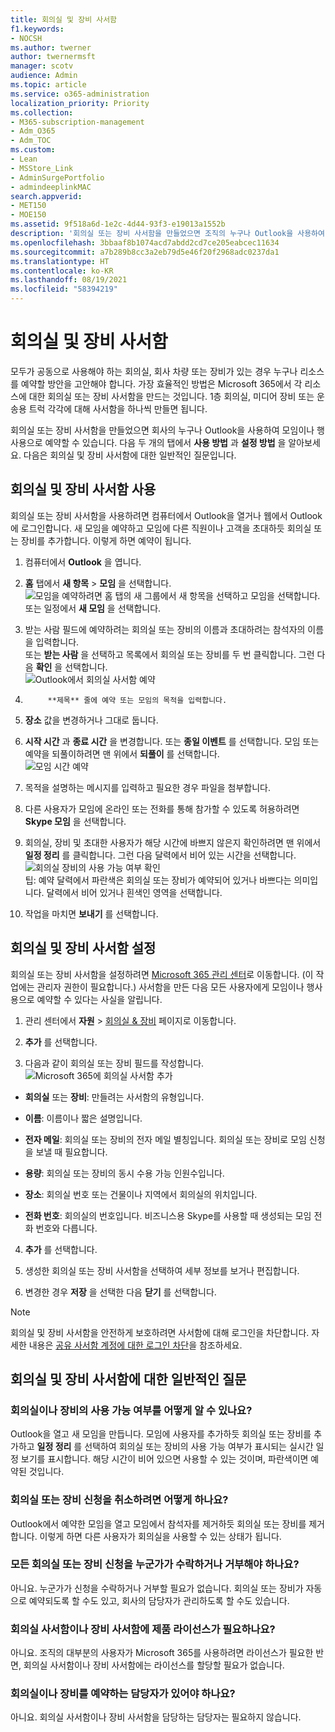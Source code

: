 ```yaml
---
title: 회의실 및 장비 사서함
f1.keywords:
- NOCSH
ms.author: twerner
author: twernermsft
manager: scotv
audience: Admin
ms.topic: article
ms.service: o365-administration
localization_priority: Priority
ms.collection:
- M365-subscription-management
- Adm_O365
- Adm_TOC
ms.custom:
- Lean
- MSStore_Link
- AdminSurgePortfolio
- admindeeplinkMAC
search.appverid:
- MET150
- MOE150
ms.assetid: 9f518a6d-1e2c-4d44-93f3-e19013a1552b
description: '회의실 또는 장비 사서함을 만들었으면 조직의 누구나 Outlook을 사용하여 모임이나 행사용으로 예약할 수 있습니다. '
ms.openlocfilehash: 3bbaaf8b1074acd7abdd2cd7ce205eabcec11634
ms.sourcegitcommit: a7b289b8cc3a2eb79d5e46f20f2968adc0237da1
ms.translationtype: HT
ms.contentlocale: ko-KR
ms.lasthandoff: 08/19/2021
ms.locfileid: "58394219"
---
```

# <a name="room-and-equipment-mailboxes"></a>회의실 및 장비 사서함

모두가 공동으로 사용해야 하는 회의실, 회사 차량 또는 장비가 있는 경우 누구나 리소스를 예약할 방안을 고안해야 합니다. 가장 효율적인 방법은 Microsoft 365에서 각 리소스에 대한 회의실 또는 장비 사서함을 만드는 것입니다. 1층 회의실, 미디어 장비 또는 운송용 트럭 각각에 대해 사서함을 하나씩 만들면 됩니다.
  
회의실 또는 장비 사서함을 만들었으면 회사의 누구나 Outlook을 사용하여 모임이나 행사용으로 예약할 수 있습니다. 다음 두 개의 탭에서 **사용 방법** 과 **설정 방법** 을 알아보세요. 다음은 회의실 및 장비 사서함에 대한 일반적인 질문입니다. 
  
## <a name="use-room-and-equipment-mailboxes"></a>회의실 및 장비 사서함 사용

회의실 또는 장비 사서함을 사용하려면 컴퓨터에서 Outlook을 열거나 웹에서 Outlook에 로그인합니다. 새 모임을 예약하고 모임에 다른 직원이나 고객을 초대하듯 회의실 또는 장비를 추가합니다. 이렇게 하면 예약이 됩니다.
  
1. 컴퓨터에서 **Outlook** 을 엽니다. 
    
2. **홈** 탭에서 **새 항목** \> **모임** 을 선택합니다.<br/>![모임을 예약하려면 홈 탭의 새 그룹에서 새 항목을 선택하고 모임을 선택합니다.](../../media/ffd575a8-1036-4d67-b839-73941fc60276.png)<br/>또는 일정에서 **새 모임** 을 선택합니다.
    
3. 받는 사람 필드에 예약하려는 회의실 또는 장비의 이름과 초대하려는 참석자의 이름을 입력합니다.<br/>또는 **받는 사람** 을 선택하고 목록에서 회의실 또는 장비를 두 번 클릭합니다. 그런 다음 **확인** 을 선택합니다.<br/>![Outlook에서 회의실 사서함 예약](../../media/4588c806-9fb9-46c9-b2d8-34caa943e28e.png)
  
4. 
            **제목** 줄에 예약 또는 모임의 목적을 입력합니다. 
    
5. **장소** 값을 변경하거나 그대로 둡니다. 
    
6. **시작 시간** 과 **종료 시간** 을 변경합니다. 또는 **종일 이벤트** 를 선택합니다. 모임 또는 예약을 되풀이하려면 맨 위에서 **되풀이** 를 선택합니다.<br/>![모임 시간 예약](../../media/4b72a0a6-4da2-449e-909e-85ea79f78e2c.png)
  
7. 목적을 설명하는 메시지를 입력하고 필요한 경우 파일을 첨부합니다.
    
8. 다른 사용자가 모임에 온라인 또는 전화를 통해 참가할 수 있도록 허용하려면 **Skype 모임** 을 선택합니다.
    
9. 회의실, 장비 및 초대한 사용자가 해당 시간에 바쁘지 않은지 확인하려면 맨 위에서 **일정 정리** 를 클릭합니다. 그런 다음 달력에서 비어 있는 시간을 선택합니다.<br/> ![회의실 장비의 사용 가능 여부 확인](../../media/eb0097c6-4263-4b63-bfca-f7c03ad99b4f.png)<br/>팁: 예약 달력에서 파란색은 회의실 또는 장비가 예약되어 있거나 바쁘다는 의미입니다. 달력에서 비어 있거나 흰색인 영역을 선택합니다. 
  
10. 작업을 마치면 **보내기** 를 선택합니다.
    
## <a name="set-up-room-and-equipment-mailboxes"></a>회의실 및 장비 사서함 설정

회의실 또는 장비 사서함을 설정하려면 <a href="https://go.microsoft.com/fwlink/p/?linkid=2024339" target="_blank">Microsoft 365 관리 센터</a>로 이동합니다. (이 작업에는 관리자 권한이 필요합니다.) 사서함을 만든 다음 모든 사용자에게 모임이나 행사용으로 예약할 수 있다는 사실을 알립니다.
  
1. 관리 센터에서 **자원** \> [회의실 &amp; 장비](https://go.microsoft.com/fwlink/p/?linkid=2067334) 페이지로 이동합니다.
  
2. **추가** 를 선택합니다.
    
3. 다음과 같이 회의실 또는 장비 필드를 작성합니다.<br/>![Microsoft 365에 회의실 사서함 추가](../../media/114d49e3-976e-40ef-b0af-2b0f5c85f15e.png)<br/>
  
  - **회의실** 또는 **장비**: 만들려는 사서함의 유형입니다.
    
  - **이름**: 이름이나 짧은 설명입니다.
    
  - **전자 메일**: 회의실 또는 장비의 전자 메일 별칭입니다. 회의실 또는 장비로 모임 신청을 보낼 때 필요합니다.
    
  - **용량**: 회의실 또는 장비의 동시 수용 가능 인원수입니다.
    
  - **장소**: 회의실 번호 또는 건물이나 지역에서 회의실의 위치입니다.
    
  - **전화 번호**: 회의실의 번호입니다. 비즈니스용 Skype를 사용할 때 생성되는 모임 전화 번호와 다릅니다.
    
4. **추가** 를 선택합니다.
    
5. 생성한 회의실 또는 장비 사서함을 선택하여 세부 정보를 보거나 편집합니다.
  
6. 변경한 경우 **저장** 을 선택한 다음 **닫기** 를 선택합니다.

> [!Note]
> 회의실 및 장비 사서함을 안전하게 보호하려면 사서함에 대해 로그인을 차단합니다. 자세한 내용은 [공유 사서함 계정에 대한 로그인 차단](/office365/admin/email/create-a-shared-mailbox#block-sign-in-for-the-shared-mailbox-account)을 참조하세요.

## <a name="common-questions-about-room-and-equipment-mailboxes"></a>회의실 및 장비 사서함에 대한 일반적인 질문

### <a name="how-can-you-tell-when-the-room-or-equipment-is-available"></a>회의실이나 장비의 사용 가능 여부를 어떻게 알 수 있나요?

Outlook을 열고 새 모임을 만듭니다. 모임에 사용자를 추가하듯 회의실 또는 장비를 추가하고 **일정 정리** 를 선택하여 회의실 또는 장비의 사용 가능 여부가 표시되는 실시간 일정 보기를 표시합니다. 해당 시간이 비어 있으면 사용할 수 있는 것이며, 파란색이면 예약된 것입니다. 
  
### <a name="how-do-you-cancel-a-room-or-equipment-request"></a>회의실 또는 장비 신청을 취소하려면 어떻게 하나요?

Outlook에서 예약한 모임을 열고 모임에서 참석자를 제거하듯 회의실 또는 장비를 제거합니다. 이렇게 하면 다른 사용자가 회의실을 사용할 수 있는 상태가 됩니다.
  
### <a name="does-someone-have-to-accept-or-decline-every-room-or-equipment-request"></a>모든 회의실 또는 장비 신청을 누군가가 수락하거나 거부해야 하나요?

 아니요. 누군가가 신청을 수락하거나 거부할 필요가 없습니다. 회의실 또는 장비가 자동으로 예약되도록 할 수도 있고, 회사의 담당자가 관리하도록 할 수도 있습니다. 
  
### <a name="does-a-room-mailbox-or-equipment-mailbox-need-a-product-license"></a>회의실 사서함이나 장비 사서함에 제품 라이선스가 필요하나요?

아니요. 조직의 대부분의 사용자가 Microsoft 365를 사용하려면 라이선스가 필요한 반면, 회의실 사서함이나 장비 사서함에는 라이선스를 할당할 필요가 없습니다.
  
### <a name="do-i-need-an-owner-in-charge-of-booking-the-rooms-or-equipment"></a>회의실이나 장비를 예약하는 담당자가 있어야 하나요?

 아니요. 회의실 사서함이나 장비 사서함을 담당하는 담당자는 필요하지 않습니다.